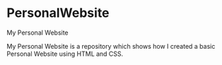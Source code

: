 # PersonalWebsite
My Personal Website

My Personal Website is a repository which shows how I created a basic Personal Website using HTML and CSS. 
